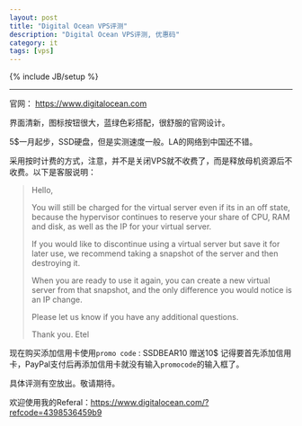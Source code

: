 ```yaml
---
layout: post
title: "Digital Ocean VPS评测"
description: "Digital Ocean VPS评测, 优惠码"
category: it
tags: [vps]
---
```

{% include JB/setup %}

-----

官网：  https://www.digitalocean.com

界面清新，图标按钮很大，蓝绿色彩搭配，很舒服的官网设计。

5$一月起步，SSD硬盘，但是实测速度一般。LA的网络到中国还不错。

采用按时计费的方式，注意，并不是关闭VPS就不收费了，而是释放母机资源后不收费。以下是客服说明：

>Hello,
>
>You will still be charged for the virtual server even if its in an off state, because the hypervisor continues to reserve your share of CPU, RAM and disk, as well as the IP for your virtual server.
>
>If you would like to discontinue using a virtual server but save it for later use, we recommend taking a snapshot of the server and then destroying it.
>
>When you are ready to use it again, you can create a new virtual server from that snapshot, and the only difference you would notice is an IP change.
>
>Please let us know if you have any additional questions.
>
>Thank you. 
>Etel
>

现在购买添加信用卡使用`promo code` : SSDBEAR10 赠送10$
记得要首先添加信用卡，PayPal支付后再添加信用卡就没有输入`promocode`的输入框了。

具体评测有空放出。敬请期待。

欢迎使用我的Referal：https://www.digitalocean.com/?refcode=4398536459b9

